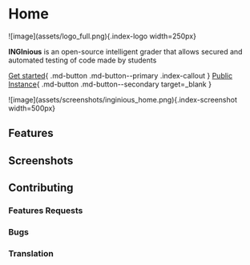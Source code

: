 # Home

<div class="grid-left" markdown>
![image](assets/logo_full.png){.index-logo width=250px}

**INGInious** is an open-source intelligent grader that allows secured and automated testing of code made by students

[Get started](setup.md){ .md-button .md-button--primary .index-callout }
[Public Instance](https://inginious.org/?lang=en){ .md-button .md-button--secondary target=\_blank }

</div>
<div class="grid-right" markdown>
![image](assets/screenshots/inginious_home.png){.index-screenshot width=500px}
</div>
<div class="clear"></div>

## Features

## Screenshots

## Contributing

### Features Requests

### Bugs

### Translation

